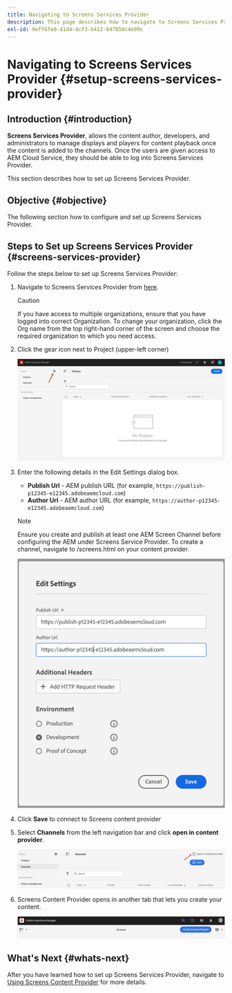 ```yaml
---
title: Navigating to Screens Services Provider
description: This page describes how to navigate to Screens Services Provider.
exl-id: 9eff6fe8-41d4-4cf3-b412-847850c4e09c
---
```

# Navigating to Screens Services Provider {#setup-screens-services-provider}

## Introduction {#introduction}

**Screens Services Provider**, allows the content author, developers, and administrators to manage displays and players for content playback once the content is added to the channels. Once the users are given access to AEM Cloud Service, they should be able to log into Screens Services Provider.

This section describes how to set up Screens Services Provider.


## Objective {#objective}

The following section how to configure and set up Screens Services Provider.

## Steps to Set up Screens Services Provider {#screens-services-provider}

Follow the steps below to set up Screens Services Provider:

1. Navigate to Screens Services Provider from [here](https://experience.adobe.com/screens).

   >[!CAUTION]
   >If you have access to multiple organizations, ensure that you have logged into correct Organization. To change your organization, click the Org name from the top right-hand corner of the screen and choose the required organization to which you need access.

2. Click the gear icon next to Project (upper-left corner)
   
   ![image](/help/screens-cloud/assets/configure/configure-screens0.png)

3. Enter the following details in the Edit Settings dialog box.
   * **Publish Url** - AEM publish URL (for example, `https://publish-p12345-e12345.adobeaemcloud.com`)
   * **Author Url** - AEM author URL (for example, `https://author-p12345-e12345.adobeaemcloud.com`)
   
   >[!NOTE]
   >Ensure you create and publish at least one AEM Screen Channel before configuring the AEM under Screens Service Provider. To create a channel, navigate to /screens.html on your content provider.
   
    ![image](/help/screens-cloud/assets/configure/configure-screens4.png)

4.  Click **Save** to connect to Screens content provider

5. Select **Channels** from the left navigation bar and click **open in content provider**. 

   ![image](/help/screens-cloud/assets/configure/configure-screens1.png)

6. Screens Content Provider opens in another tab that lets you create your content.

   ![image](/help/screens-cloud/assets/configure/configure-screens2.png)

## What's Next {#whats-next}

After you have learned how to set up Screens Services Provider, navigate to [Using Screens Content Provider](https://experienceleague.adobe.com/docs/experience-manager-cloud-service/content/screens-as-cloud-service/configure-screens-cloud/using-screens-content-provider.html?lang=end#screens-content-provider) for more details.
